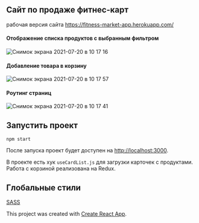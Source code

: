 ## Сайт по продаже фитнес-карт

рабочая версия сайта https://fitness-market-app.herokuapp.com/

#### Отображение списка продуктов с выбранным фильтром
![Снимок экрана 2021-07-20 в 10 17 16](https://user-images.githubusercontent.com/64001891/126278954-661bb9db-e098-4f81-b567-5edc603ada01.png)

#### Добавление товара в корзину

![Снимок экрана 2021-07-20 в 10 17 57](https://user-images.githubusercontent.com/64001891/126279057-303af99a-5005-4ca1-b30c-ebde0fdbe9b7.png)


#### Роутинг страниц

![Снимок экрана 2021-07-20 в 10 17 41](https://user-images.githubusercontent.com/64001891/126279107-ddad8705-f240-4629-ac4f-b31459e12b46.png)


## Запустить проект
```shell
npm start
```

После запуска проект будет доступен на [http://localhost:3000](http://localhost:3000).

В проекте есть хук `useCardList.js` для загрузки карточек с продуктами. Работа с корзиной реализована на Redux.


## Глобальные стили

[SASS](https://sass-lang.com/)


This project was created with [Create React App](https://github.com/facebook/create-react-app).
